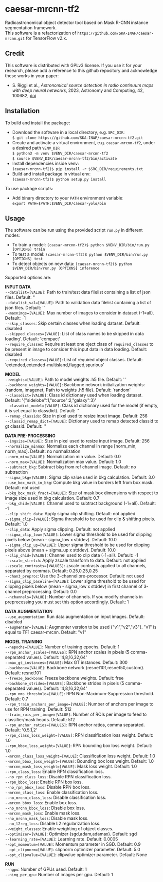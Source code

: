 # caesar-mrcnn-tf2
Radioastronomical object detector tool based on Mask R-CNN instance segmentation framework.     
This software is a refactorization of `https://github.com/SKA-INAF/caesar-mrcnn.git` for TensorFlow v2.x. 

## **Credit**
This software is distributed with GPLv3 license. If you use it for your research, please add a reference to this github repository and acknowledge these works in your paper:   

* S. Riggi et al., *Astronomical source detection in radio continuum maps with deep neural networks*, 2023, Astronomy and Computing, 42, 100682, [doi](https://doi.org/10.1016/j.ascom.2022.100682)    

## **Installation**  

To build and install the package:    

* Download the software in a local directory, e.g. ```SRC_DIR```:   
  ```$ git clone https://github.com/SKA-INAF/caesar-mrcnn-tf2.git```   
* Create and activate a virtual environment, e.g. ```caesar-mrcnn-tf2```, under a desired path ```VENV_DIR```     
  ```$ python3 -m venv $VENV_DIR/caesar-mrcnn-tf2```    
  ```$ source $VENV_DIR/caesar-mrcnn-tf2/bin/activate```   
* Install dependencies inside venv:   
  ```(caesar-mrcnn-tf2)$ pip install -r $SRC_DIR/requirements.txt```   
* Build and install package in virtual env:   
  ```(caesar-mrcnn-tf2)$ python setup.py install```    
       
To use package scripts:

* Add binary directory to your ```PATH``` environment variable:   
  ``` export PATH=$PATH:$VENV_DIR/caesar-yolo/bin ```    

## **Usage**  
The software can be run using the provided script ```run.py``` in different modes:   

* To train a model: ```(caesar-mrcnn-tf2)$ python $VENV_DIR/bin/run.py [OPTIONS] train```      
* To test a model: ```(caesar-mrcnn-tf2)$ python $VENV_DIR/bin/run.py [OPTIONS] test```    
* To detect objects on new data: ```(caesar-mrcnn-tf2)$ python $VENV_DIR/bin/run.py [OPTIONS] inference```    

Supported options are:  

**INPUT DATA**  
  `--datalist=[VALUE]`: Path to train/test data filelist containing a list of json files. Default: ''     
  `--datalist_val=[VALUE]`: Path to validation data filelist containing a list of json files. Default: ''     
  `--maxnimgs=[VALUE]`: Max number of images to consider in dataset (-1=all). Default: -1   
  `--skip_classes`: Skip certain classes when loading dataset. Default: disabled   
  `--skipped_classes=[VALUE]`: List of class names to be skipped in data loading'. Default: 'compact'        
  `--require_classes`: Require at least one oject class of `required_classes` to be present in image to consider this input data in data loading. Default: disabled   
  `--required_classes=[VALUE]`: List of required object classes. Default: 'extended,extended-multisland,flagged,spurious'    
  
**MODEL**    
  `--weights=[VALUE]`: Path to model weights .h5 file. Default: ''    
  `--backbone_weights=[VALUE]`: Backbone network initialization weights: {random, imagenet, Path to weights .h5 file}. Default: 'random'     
  `--classdict=[VALUE]`: Class id dictionary used when loading dataset. Default: '{"sidelobe":1,"source":2,"galaxy":3}'     
  `--classdict_model=[VALUE]`: Class id dictionary used for the model (if empty, it is set equal to classdict). Default: ''    
  `--remap_classids`: Size in pixel used to resize input image. Default: 256     
  `--classid_remap_dict=[VALUE]`: Dictionary used to remap detected classid to gt classid. Default: ''      

**DATA PRE-PROCESSING**     
  `--imgsize=[VALUE]`: Size in pixel used to resize input image. Default: 256     
  `--normalize_minmax`: Normalize each channel in range [norm_min, norm_max]. Default: no normalization    
  `--norm_min=[VALUE]`: Normalization min value. Default: 0.0    
  `--norm_max=[VALUE]`: Normalization max value. Default: 1.0   
  `--subtract_bkg`: Subtract bkg from ref channel image. Default: no subtraction  
  `--sigma_bkg=[VALUE]`: Sigma clip value used in bkg calculation. Default: 3.0  
  `--use_box_mask_in_bkg`: Compute bkg value in borders left from box mask. Default: not used   
  `--bkg_box_mask_fract=[VALUE]`: Size of mask box dimensions with respect to image size used in bkg calculation. Default: 0.7   
  `--bkg_chid=[VALUE]`: Channel used to subtract background (-1=all). Default: -1   
  `--clip_shift_data`: Apply sigma clip shifting. Default: not applied   
  `--sigma_clip=[VALUE]`: Sigma threshold to be used for clip & shifting pixels. Default: 1.0    
  `--clip_data`: Apply sigma clipping. Default: not applied    
  `--sigma_clip_low=[VALUE]`: Lower sigma threshold to be used for clipping pixels below (mean - sigma_low x stddev). Default: 10.0   
  `--sigma_clip_up=[VALUE]`: Upper sigma threshold to be used for clipping pixels above (mean + sigma_up x stddev). Default: 10.0     
  `--clip_chid=[VALUE]`: Channel used to clip data (-1=all). Default: -1     
  `--zscale_stretch`: Apply zscale transform to data. Default: not applied    
  `--zscale_contrasts=[VALUES]`: zscale contrasts applied to all channels, separated by commas. Default: 0.25,0.25,0.25        
  `--chan3_preproc`: Use the 3-channel pre-processor. Default: not used          
  `--sigma_clip_baseline=[VALUE]`: Lower sigma threshold to be used for clipping pixels below (mean - sigma_low x stddev) in first channel of 3-channel preprocessing. Default: 0.0         
  `--nchannels=[VALUE]`: Number of channels. If you modify channels in preprocessing you must set this option accordingly. Default: 1        

**DATA AUGMENTATION**   
  `--use_augmentation`: Run data augmentation on input images. Default: disabled  
  `--augmenter=[VALUE]`: Augmenter version to be used {"v1","v2","v3"}. "v1" is equal to TF1 caesar-mrcnn. Default: "v1"  

**MODEL TRAINING**    
  `--nepochs=[VALUE]`: Number of training epochs. Default: 1  
  `--rpn_anchor_scales=[VALUES]`: RPN anchor scales in pixels (5 comma-separated values). Default: '4,8,16,32,64'  
  `--max_gt_instances=[VALUE]`: Max GT instances. Default: 300  
  `--backbone=[VALUE]`: Backbone network {resnet101,resnet50,custom}. Default: resnet101  
  `--freeze_backbone`: Freeze backbone weights. Default: free  
  `--backbone_strides=[VALUES]`: Backbone strides in pixels (5 comma-separated values). Default: '4,8,16,32,64'   
  `--rpn_nms_threshold=[VALUE]`: RPN Non-Maximum-Suppression threshold. Default: 0.7  
  `--rpn_train_anchors_per_image=[VALUE]`: Number of anchors per image to use for RPN training. Default: 512  
  `--train_rois_per_image=[VALUE]`: Number of ROIs per image to feed to classifier/mask heads. Default: 512  
  `--rpn_anchor_ratios=[VALUES]`: RPN anchor ratios, comma separated. Default: '0.5,1,2'  
  `--rpn_class_loss_weight=[VALUE]`: RPN classification loss weight. Default: 1.0  
  `--rpn_bbox_loss_weight=[VALUE]`: RPN bounding box loss weight. Default: 1.0  
  `--mrcnn_class_loss_weight=[VALUE]`: Classification loss weight. Default: 1.0  
  `--mrcnn_bbox_loss_weight=[VALUE]`: Bounding box loss weight. Default: 1.0  
  `--mrcnn_mask_loss_weight=[VALUE]`: Mask loss weight. Default: 1.0  
  `--rpn_class_loss`: Enable RPN classification loss.   
  `--no_rpn_class_loss`: Disable RPN classification loss.     
  `--rpn_bbox_loss`: Enable RPN box loss.   
  `--no_rpn_bbox_loss`: Disable RPN box loss.    
  `--mrcnn_class_loss`: Enable classification loss.    
  `--no_mrcnn_class_loss`: Disable classification loss.     
  `--mrcnn_bbox_loss`: Enable box loss.    
  `--no_mrcnn_bbox_loss`: Disable box loss.     
  `--mrcnn_mask_loss`: Enable mask loss.     
  `--no_mrcnn_mask_loss`: Disable mask loss.    
  `--no_l2reg_loss`: Disable L2 regularization loss.    
  `--weight_classes`: Enable weighting of object classes.    
  `--optimizer=[VALUE]`: Optimizer {sgd,adam,adamax}. Default: sgd     
  `--learning_rate=[VALUE]`: Learning rate. Default: 0.0005     
  `--opt_momentum=[VALUE]`: Momentum parameter in SGD. Default: 0.9    
  `--opt_clipnorm=[VALUE]`: clipnorm optimizer parameter. Default: 5.0    
  `--opt_clipvalue=[VALUE]`: clipvalue optimizer parameter. Default: None             	
 
**RUN**     
   `--ngpu`: Number of GPUs used. Default: 1    
   `--nimg_per_gpu`: Number of images per gpu. Default: 1        
  
	
	
